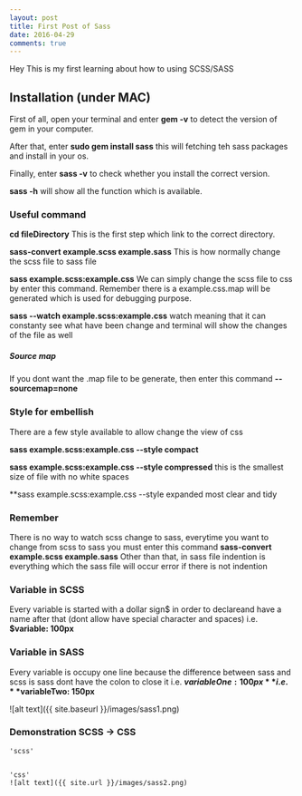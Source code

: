 ```yaml
---
layout: post
title: First Post of Sass
date: 2016-04-29
comments: true
---
```


Hey 
This is my first learning about how to using SCSS/SASS

## Installation (under MAC)
First of all, open your terminal and enter **gem -v** to detect the version of gem in your computer.

After that, enter **sudo gem install sass** this will fetching teh sass packages and install in your os.

Finally, enter **sass -v** to check whether you install the correct version.

**sass -h** will show all the function which is available.

### Useful command 
**cd fileDirectory**
This is the first step which link to the correct directory. 

**sass-convert example.scss example.sass**
This is how normally change the scss file to sass file

**sass example.scss:example.css**
We can simply change the scss file to css by enter this command. Remember there is a example.css.map will be generated which is used for debugging purpose.

**sass --watch example.scss:example.css**
watch meaning that it can constanty see what have been change and terminal will show the changes of the file as well

##### Source map
If you dont want the .map file to be generate, then enter this command **--sourcemap=none**


### Style for embellish 
There are a few style available to allow change the view of css

**sass example.scss:example.css --style compact**

**sass example.scss:example.css --style compressed**
this is the smallest size of file with no white spaces

**sass example.scss:example.css --style expanded
most clear and tidy

### Remember
There is no way to watch scss change to sass, everytime you want to change from scss to sass you must enter this command **sass-convert example.scss example.sass**
Other than that, in sass file indention is everything which the sass file will occur error if there is not indention

### Variable in SCSS
Every variable is started with a dollar sign$ in order to declareand have a name after that (dont allow have special character and spaces)
i.e. **$variable: 100px**

### Variable in SASS
Every variable is occupy one line because the difference between sass and scss is sass dont have the colon to close it 
i.e. **$variableOne: 100px**
i.e. **$variableTwo: 150px**

![alt text]({{ site.baseurl }}/images/sass1.png)

### Demonstration SCSS -> CSS
    'scss'
	

    'css'
	![alt text]({{ site.url }}/images/sass2.png)